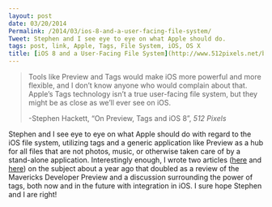 ```yaml
---
layout: post
date: 03/20/2014
Permalink: /2014/03/ios-8-and-a-user-facing-file-system/
Tweet: Stephen and I see eye to eye on what Apple should do.
tags: post, link, Apple, Tags, File System, iOS, OS X
title: [iOS 8 and a User-Facing File System](http://www.512pixels.net/blog/2014/3/on-preview-tags-and-ios-8)
---
```


<blockquote>
  <p>Tools like Preview and Tags would make iOS more powerful and more flexible, and I don&#8217;t know anyone who would complain about that. Apple&#8217;s Tags technology isn&#8217;t a true user-facing file system, but they might be as close as we&#8217;ll ever see on iOS.</p>
  
  <p>-Stephen Hackett, &#8220;On Preview, Tags and iOS 8&#8221;, <em>512 Pixels</em></p>
</blockquote>

<p>Stephen and I see eye to eye on what Apple should do with regard to the iOS file system, utilizing tags and a generic application like Preview as a hub for all files that are not photos, music, or otherwise taken care of by a stand-alone application. Interestingly enough, I wrote two articles (<a href="/2013/06/apples-sneak-attack-on-the-file-system/" title="Apple's Sneak Attack on the File System - Engineered Eloquence">here</a> and <a href="/2013/07/tagged-follow-up" title="Tagged: Follow-up - Engineered Eloquence">here</a>) on the subject about a year ago that doubled as a review of the Mavericks Developer Preview and a discussion surrounding the power of tags, both now and in the future with integration in iOS. I sure hope Stephen and I are right!</p>